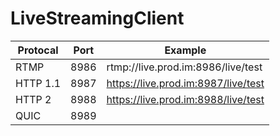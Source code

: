 # LiveStreamingClient

| Protocal | Port | Example                             |
|----------|------|-------------------------------------|
| RTMP     | 8986 | rtmp://live.prod.im:8986/live/test  |
| HTTP 1.1 | 8987 | https://live.prod.im:8987/live/test  |
| HTTP 2   | 8988 | https://live.prod.im:8988/live/test |
| QUIC     | 8989 |                                     |
